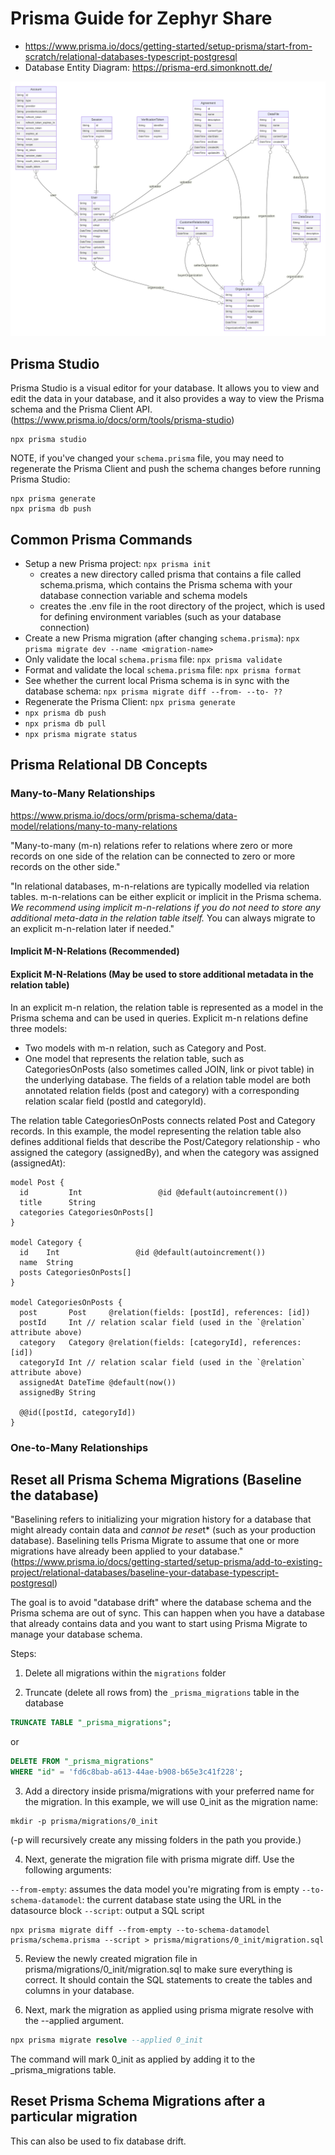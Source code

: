 



# Prisma Guide for Zephyr Share
- https://www.prisma.io/docs/getting-started/setup-prisma/start-from-scratch/relational-databases-typescript-postgresql
- Database Entity Diagram: https://prisma-erd.simonknott.de/

![Prisma Database Diagram](./diagrams/2024-04-04_prisma_diagram.svg "Prisma Database Diagram")



## Prisma Studio
Prisma Studio is a visual editor for your database. It allows you to view and edit the data in your database, and it also provides a way to view the Prisma schema and the Prisma Client API. (https://www.prisma.io/docs/orm/tools/prisma-studio)

```
npx prisma studio
```
NOTE, if you've changed your `schema.prisma` file, you may need to regenerate the Prisma Client and push the schema changes before running Prisma Studio:
```
npx prisma generate
npx prisma db push
```


## Common Prisma Commands
- Setup a new Prisma project: `npx prisma init`
  - creates a new directory called prisma that contains a file called schema.prisma, which contains the Prisma schema with your database connection variable and schema models
  - creates the .env file in the root directory of the project, which is used for defining environment variables (such as your database connection)
- Create a new Prisma migration (after changing `schema.prisma`): `npx prisma migrate dev --name <migration-name>`
- Only validate the local `schema.prisma` file: `npx prisma validate`
- Format and validate the local `schema.prisma` file: `npx prisma format`
- See whether the current local Prisma schema is in sync with the database schema: `npx prisma migrate diff --from- --to- ??`
- Regenerate the Prisma Client: `npx prisma generate`
- `npx prisma db push` 
- `npx prisma db pull`
- `npx prisma migrate status`


## Prisma Relational DB Concepts

### Many-to-Many Relationships
https://www.prisma.io/docs/orm/prisma-schema/data-model/relations/many-to-many-relations

"Many-to-many (m-n) relations refer to relations where zero or more records on one side of the relation can be connected to zero or more records on the other side."

"In relational databases, m-n-relations are typically modelled via relation tables. m-n-relations can be either explicit or implicit in the Prisma schema. *We recommend using implicit m-n-relations if you do not need to store any additional meta-data in the relation table itself.* You can always migrate to an explicit m-n-relation later if needed."

#### Implicit M-N-Relations (Recommended)


#### Explicit M-N-Relations (May be used to store additional metadata in the relation table)
In an explicit m-n relation, the relation table is represented as a model in the Prisma schema and can be used in queries. Explicit m-n relations define three models:
- Two models with m-n relation, such as Category and Post.
- One model that represents the relation table, such as CategoriesOnPosts (also sometimes called JOIN, link or pivot table) in the underlying database. The fields of a relation table model are both annotated relation fields (post and category) with a corresponding relation scalar field (postId and categoryId).

The relation table CategoriesOnPosts connects related Post and Category records. In this example, the model representing the relation table also defines additional fields that describe the Post/Category relationship - who assigned the category (assignedBy), and when the category was assigned (assignedAt):

```
model Post {
  id         Int                 @id @default(autoincrement())
  title      String
  categories CategoriesOnPosts[]
}

model Category {
  id    Int                 @id @default(autoincrement())
  name  String
  posts CategoriesOnPosts[]
}

model CategoriesOnPosts {
  post       Post     @relation(fields: [postId], references: [id])
  postId     Int // relation scalar field (used in the `@relation` attribute above)
  category   Category @relation(fields: [categoryId], references: [id])
  categoryId Int // relation scalar field (used in the `@relation` attribute above)
  assignedAt DateTime @default(now())
  assignedBy String

  @@id([postId, categoryId])
}
```


### One-to-Many Relationships


## Reset all Prisma Schema Migrations (Baseline the database)
"Baselining refers to initializing your migration history for a database that might already contain data and *cannot be rese*t* (such as your production database). Baselining tells Prisma Migrate to assume that one or more migrations have already been applied to your database."
(https://www.prisma.io/docs/getting-started/setup-prisma/add-to-existing-project/relational-databases/baseline-your-database-typescript-postgresql)

The goal is to avoid "database drift" where the database schema and the Prisma schema are out of sync. This can happen when you have a database that already contains data and you want to start using Prisma Migrate to manage your database schema.

Steps:
1. Delete all migrations within the `migrations` folder

2. Truncate (delete all rows from) the `_prisma_migrations` table in the database
```sql
TRUNCATE TABLE "_prisma_migrations";
```
or
```sql
DELETE FROM "_prisma_migrations"
WHERE "id" = 'fd6c8bab-a613-44ae-b908-b65e3c41f228';
```

3. Add a directory inside prisma/migrations with your preferred name for the migration. In this example, we will use 0_init as the migration name:
```
mkdir -p prisma/migrations/0_init
```
(-p will recursively create any missing folders in the path you provide.)

4. Next, generate the migration file with prisma migrate diff. Use the following arguments:

`--from-empty`: assumes the data model you're migrating from is empty
`--to-schema-datamodel`: the current database state using the URL in the datasource block
`--script`: output a SQL script

```
npx prisma migrate diff --from-empty --to-schema-datamodel prisma/schema.prisma --script > prisma/migrations/0_init/migration.sql
```

5. Review the newly created migration file in prisma/migrations/0_init/migration.sql to make sure everything is correct. It should contain the SQL statements to create the tables and columns in your database.


6. Next, mark the migration as applied using prisma migrate resolve with the --applied argument.
```sql
npx prisma migrate resolve --applied 0_init 
```
The command will mark 0_init as applied by adding it to the _prisma_migrations table.



## Reset Prisma Schema Migrations after a particular migration
This can also be used to fix database drift.


